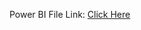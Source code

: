 Power BI File Link: [Click Here](https://drive.google.com/file/d/14q_9BOgrwlsbYeZ0Xpb2MJidbuB66K5x/view?usp=drive_link)
